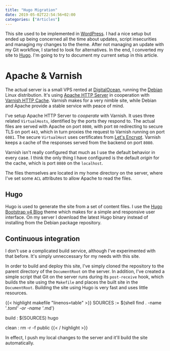 ```yaml
---
title: "Hugo Migration"
date: 2019-05-02T22:54:56+02:00
categories: ["Articles"]
---
```


This site used to be implemented in
[WordPress](https://wordpress.org/). I had a nice setup but ended up
being concerned all the time about updates, script insecurities and
managing my changes to the theme. After not managing an update with my
Git workflow, I started to look for alternatives. In the end, I
converted my site to [Hugo](https://gohugo.io/). I'm going to try to
document my current setup in this article.

<!--more-->

# Apache & Varnish

The actual server is a small VPS rented at
[DigitalOcean](https://www.digitalocean.com/), running the
[Debian](https://www.debian.org) Linux distribution. It's using
[Apache HTTP Server](https://httpd.apache.org/) in cooperation with
[Varnish HTTP Cache](https://varnish-cache.org/). Varnish makes for
a very nimble site, while Debian and Apache provide a stable service
with peace of mind.

I've setup Apache HTTP Server to _cooperate_ with Varnish. It uses
three related `VirtualHosts`, identified by the ports they respond
to. The actual files are served with Apache on port `8080`, with port
`80` redirecting to secure TLS on port `443`, which in turn proxies the
request to Varnish running on port `6081`. The secure `VirtualHost` uses
certificates from [Let's Encrypt](https://letsencrypt.org/). Varnish
keeps a cache of the responses served from the backend on port `8080`.

Varnish isn't really configured that much as I use the default
behavior in every case. I think the only thing I have configured is
the default _origin_ for the cache, which is port `8080` on the
`localhost`.

The files themselves are located in my home directory on the server,
where I've set some `ACL` attributes to allow Apache to read the files.

## Hugo

Hugo is used to generate the site from a set of content files. I use
the [Hugo Bootstrap v4
Blog](https://github.com/alanorth/hugo-theme-bootstrap4-blog) theme
which makes for a simple and responsive user interface. On my server I
download the latest Hugo binary instead of installing from the Debian
package repository.

## Continuous integration

I don't use a complicated build service, although I've experimented
with that before. It's simply unneccessary for my needs with this
site.

In order to build and deploy this site, I've simply cloned the
repository to the parent directory of the `DocumentRoot` on the
server. In addition, I've created a simple script that Git on the
server runs during its `post-receive` hook, which builds the site
using the `Makefile` and places the built site in the
`DocumentRoot`. Building the site using Hugo is very fast and uses
little resources.

{{< highlight makefile "linenos=table" >}}
SOURCES := $(shell find . -name '*.toml' -or -name '*.md')

build : $(SOURCES)
	hugo

clean :
	rm -r -f public
{{< / highlight >}}

In effect, I push my local changes to the server and it'll build the
site automatically.
